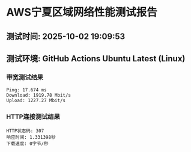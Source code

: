 # AWS宁夏区域网络性能测试报告
## 测试时间: 2025-10-02 19:09:53
## 测试环境: GitHub Actions Ubuntu Latest (Linux)

### 带宽测试结果
```
Ping: 17.674 ms
Download: 1919.78 Mbit/s
Upload: 1227.27 Mbit/s
```

### HTTP连接测试结果
```
HTTP状态码: 307
响应时间: 1.331398秒
下载速度: 0字节/秒
```


